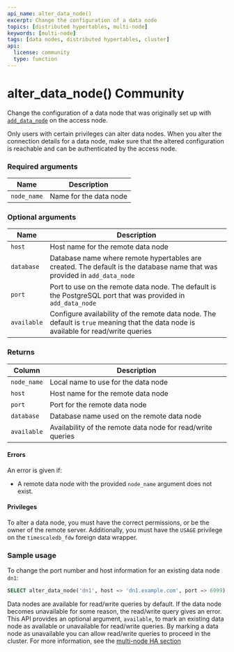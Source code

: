 ```yaml
---
api_name: alter_data_node()
excerpt: Change the configuration of a data node
topics: [distributed hypertables, multi-node]
keywords: [multi-node]
tags: [data nodes, distributed hypertables, cluster]
api:
  license: community
  type: function
---
```


# alter_data_node() <Tag type="community">Community</Tag>

Change the configuration of a data node that was originally set up with
[`add_data_node`][add_data_node] on the access node.

Only users with certain privileges can alter data nodes. When you alter
the connection details for a data node, make sure that the altered
configuration is reachable and can be authenticated by the access node.

### Required arguments

|Name|Description|
|-|-|
|`node_name`|Name for the data node|

### Optional arguments

|Name|Description|
|-|-|
|`host`|Host name for the remote data node|
|`database`|Database name where remote hypertables are created. The default is the database name that was provided in `add_data_node`|
|`port`|Port to use on the remote data node. The default is the PostgreSQL port that was provided in `add_data_node`|
|`available`|Configure availability of the remote data node. The default is `true` meaning that the data node is available for read/write queries|

### Returns

|Column|Description|
|-|-|
|`node_name`|Local name to use for the data node|
|`host`|Host name for the remote data node|
|`port`|Port for the remote data node|
|`database`|Database name used on the remote data node|
|`available`|Availability of the remote data node for read/write queries|

#### Errors

An error is given if:

*   A remote data node with the provided `node_name` argument does not exist.

#### Privileges

To alter a data node, you must have the correct permissions, or be the owner of the remote server.
Additionally, you must have the `USAGE` privilege on the `timescaledb_fdw` foreign data
wrapper.

### Sample usage

To change the port number and host information for an existing data node `dn1`:

```sql
SELECT alter_data_node('dn1', host => 'dn1.example.com', port => 6999);
```

Data nodes are available for read/write queries by default. If the data node
becomes unavailable for some reason, the read/write query gives an error. This
API provides an optional argument, `available`, to mark an existing data node
as available or unavailable for read/write queries. By marking a data node as
unavailable you can allow read/write queries to proceed in the cluster. For
more information, see the [multi-node HA section][multi-node-ha]

[add_data_node]: /api/:currentVersion:/distributed-hypertables/add_data_node/
[multi-node-ha]: /timescaledb/:currentVersion:/how-to-guides/multinode-timescaledb/multinode-ha/#node-failures
